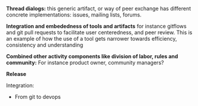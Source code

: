 **Thread dialogs:** this generic artifact, or way of peer exchange has different concrete implementations: issues, mailing lists, forums.

**Integration and embededness of tools and artifacts**
for instance gitflows and git pull requests to facilitate user centeredness, and peer review. This is an example of how the use of a tool gets narrower towards efficiency, consistency and understanding

**Combined other activity components like division of labor, rules and community:** For instance product owner, community managers?

**Release**


Integration:
- From git to devops
